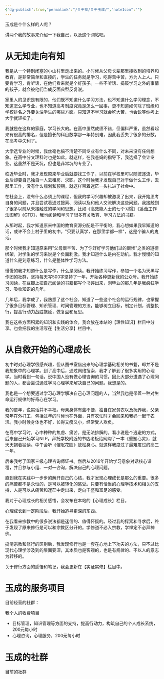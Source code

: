 ```yaml
---
{"dg-publish":true,"permalink":"/关于我/关于玉成/","noteIcon":""}
---
```


玉成是个什么样的人呢？  
  
讲两个我的故事来介绍一下我自己，以及这个网站吧。  
  
# 从无知走向有知  
  
我是从一个特别闭塞的小山村里走出来的。小时候从父母长辈那里接收到的培养和教育，是非常简单和直接的，学生的任务就是学习，吃得苦中苦，方为人上人。只要肯学习，肯听话，在他们看来就是个好孩子。一些不听话、捣鼓学习之外的事情的孩子，就会被他们当成反面典型反复说。  
  
家里人的见识是有限的，他们既不知道什么学习方法，也不知道什么学习理念，不知道怎么学专业，也不知道高考制度究竟是怎么一回事，更不知道如何除了班级和学校排名之外要关注学生的哪些方面。只知道不学习就会吃大苦，也会说等你考上大学就轻松了。  
  
我就是在这样的家庭，学习长大的。在高中虽然成绩不错，但偏科严重，虽然看起来有很高的排名，但是擅长的科目数学那一年特别难，因此我丢失了很多的分数，在高考中失利了。  
  
大学选专业的时候，我丝毫也搞不清楚不同专业有什么不同，对未来没有任何想象。在高中分文理科时也是如此。就这样，在我爸妈的指导下，我选择了会计专业。这虽然不是天坑，但也是非常坑的专业了。  
  
临近毕业时，我才发现原来毕业后就要找工作了，以前在学校里可以随波逐流，毕业后却要自己独自一人去租房、求职。这个时候我才发现自己对于做什么工作，去那里工作，没有什么规划和预期。就这样带着迷茫一头扎进了社会中。  
  
在社会上，没有什么必须上的课程，但我的学习兴趣却被激发了出来，我开始思考自身的问题，并且尝试着通过搜索、阅读以及和他人交流解决这些问题。我接触到了很多以前从未接触过的学问和思想。比如《高效能人士的七个习惯》《番茄工作法图解》《GTD》，我也阅读和学习了很多有关教育、学习方法的书籍。  
  
从那时起，我才知道原来中国的教育资源分配是不平衡的，我心想如果我早知道的话，或许不会上村子里的初中。"只要认真学，在那里学都一样"，这是个骗人的鬼话。  
  
那个时候我才知道原来用"父母很辛苦、为了你好好学习他们过的很惨"之类的道德绑架，对学生的学习来说是个负面刺激。我才知道什么是内在动机。我才慢慢的知道什么是刻意练习，什么是整体性学习方法。  
  
慢慢的我才知道什么是写作，什么是阅读。我开始练习写作，参加一个名为天黑写作团的社群，坚持每天写500字坚持了一年，开始各种更新我的公众号。我开始练习阅读，在豆瓣上把自己阅读的书籍都写个书评出来，刚毕业的那几年是我疯狂学习、吸收知识的几年。  
  
几年后，我学成了，我熟悉了这个社会，知道了一些这个社会的运行规律，也掌握了很多目标管理、知识管理、时间管理的方法，能够树立目标，制定计划，调整执行，提高行动力战胜拖延，做复盘和反思。  
  
我在这些方面积累的知识和实践的体会，我会放在本站的【理性知识】栏目中分享。也会把我的生活写在【生活分享】栏目中。  
  
# 从自救开始的心理成长  
  
初中时对心理学很感兴趣，但从图书室借出来的心理学基础相关的书籍，却并不是我想象中的心理学。到了高中后，通过网络搜索，我才了解到了很多实用的心理学。当时看到一句话，说中国人没有做心理咨询的习惯，因此大部分遭遇了心理问题的人，都会尝试通过学习心理学来解决自己的问题。我想是的。  
  
我也是一个想要通过学习心理学解决自己心理问题的人，当然我也是带着一种对生命运行规律的好奇心在学习。  
  
我的童年，说实话并不幸福。母亲身体有些不便，独自在家务农以及抚养我，父亲常年在外打工，包括过年的时候也在外面，只有农忙时才会回来和我妈一起干农活。我小时候身体也不好，长得又瘦又小，经常受人欺负。  
  
在高中学习时，心中种种的焦虑、痛苦，是无法排解的。看小说是个逃避的方式，后来自己开始学习NLP，拜托学校附近的书店老板给网购了一本《重塑心灵》，就天天抱着猛读。中午会听《催眠花园》放松身心。就这样我度过了最难度过的高三一年。  
  
后来我考了国家三级心理咨询师证书。然后从2016年开始学习意象对话核心课程，并且参与小组、一对一咨询，解决自己的心理问题。  

直到我在实践中一步步的解开自己的心结，我才发现心理成长是那么的重要。很多的痛苦都不是永恒的，是可以被转化的感受。只要有恰当的心理学技术和相关的支持，人是可以从痛苦和迷茫中走出来，走向丰盛和富足的感受。  
  
我对于心理成长的相关感悟，会发布在本站的【心理成长】栏目。  

心理成长到一定阶段后，我开始追寻更深的东西。

在我看来宗教中的很多说法都是迷信的、值得怀疑的。经过我的探索和寻求后，终于发现了原来修行是可以和宗教区分开的。学修道不必入宗教，学禅定不必拜神佛。  
  
搞清宗教和修行的区别后，我发现修行也是一套在心地上下功夫的方法，只不过比现代心理学涉及到的层面要深，其本质也是客观的，也是有规律的、不以人的意志为转移的。  
  
关于修行方面的感悟和笔记，我会更新在【实证实修】栏目中。  

# 玉成的服务项目


  
目前经营的社群：  


我个人的收费项目  
- 目标管理，知识管理等方面的支持，提高行动力，构筑自己的个人成长系统，200元每小时  
- 心理咨询，心理服务，200元每小时  


# 玉成的社群

目前的社群